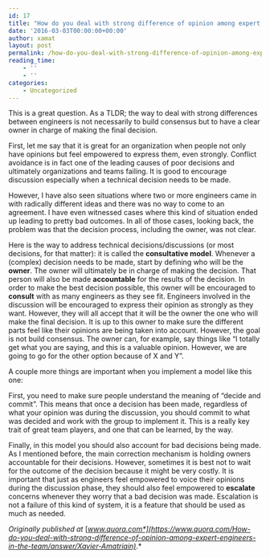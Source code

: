 ```yaml
---
id: 17
title: "How do you deal with strong difference of opinion among expert engineers in the\_team?"
date: '2016-03-03T00:00:00+00:00'
author: xamat
layout: post
permalink: /how-do-you-deal-with-strong-difference-of-opinion-among-expert-engineers-in-the-team-9bdc5b102e5f/
reading_time:
    - ''
    - ''
categories:
    - Uncategorized
---
```


This is a great question. As a TLDR; the way to deal with strong differences between engineers is not necessarily to build consensus but to have a clear owner in charge of making the final decision.

First, let me say that it is great for an organization when people not only have opinions but feel empowered to express them, even strongly. Conflict avoidance is in fact one of the leading causes of poor decisions and ultimately organizations and teams failing. It is good to encourage discussion especially when a technical decision needs to be made.

However, I have also seen situations where two or more engineers came in with radically different ideas and there was no way to come to an agreement. I have even witnessed cases where this kind of situation ended up leading to pretty bad outcomes. In all of those cases, looking back, the problem was that the decision process, including the owner, was not clear.

Here is the way to address technical decisions/discussions (or most decisions, for that matter): it is called the **consultative model**. Whenever a (complex) decision needs to be made, start by defining who will be the **owner**. The owner will ultimately be in charge of making the decision. That person will also be made **accountable** for the results of the decision. In order to make the best decision possible, this owner will be encouraged to **consult** with as many engineers as they see fit. Engineers involved in the discussion will be encouraged to express their opinion as strongly as they want. However, they will all accept that it will be the owner the one who will make the final decision. It is up to this owner to make sure the different parts feel like their opinions are being taken into account. However, the goal is not build consensus. The owner can, for example, say things like “I totally get what you are saying, and this is a valuable opinion. However, we are going to go for the other option because of X and Y”.

A couple more things are important when you implement a model like this one:

First, you need to make sure people understand the meaning of “decide and commit”. This means that once a decision has been made, regardless of what your opinion was during the discussion, you should commit to what was decided and work with the group to implement it. This is a really key trait of great team players, and one that can be learned, by the way.

Finally, in this model you should also account for bad decisions being made. As I mentioned before, the main correction mechanism is holding owners accountable for their decisions. However, sometimes it is best not to wait for the outcome of the decision because it might be very costly. It is important that just as engineers feel empowered to voice their opinions during the discussion phase, they should also feel empowered to **escalate** concerns whenever they worry that a bad decision was made. Escalation is not a failure of this kind of system, it is a feature that should be used as much as needed.

*Originally published at* [*www.quora.com*](https://www.quora.com/How-do-you-deal-with-strong-difference-of-opinion-among-expert-engineers-in-the-team/answer/Xavier-Amatriain)*.*
